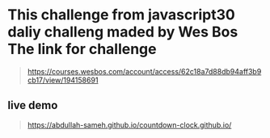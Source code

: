 # This challenge from javascript30 daliy challeng maded by Wes Bos The link for challenge 
> https://courses.wesbos.com/account/access/62c18a7d88db94aff3b9cb17/view/194158691

## live demo 
> https://abdullah-sameh.github.io/countdown-clock.github.io/

